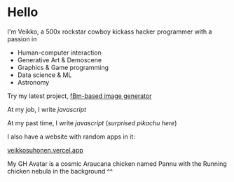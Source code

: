 # Hello

I'm Veikko, a 500x rockstar cowboy kickass hacker programmer with a passion in

- Human-computer interaction
- Generative Art & Demoscene
- Graphics & Game programming
- Data science & ML
- Astronomy

Try my latest project, [fBm-based image generator](https://fbmlab.vercel.app)

At my job, I write _javascript_

At my past time, I write _javascript_ (_surprised pikachu here_)

I also have a website with random apps in it:

[veikkosuhonen.vercel.app](https://veikkosuhonen.vercel.app/)

My GH Avatar is a cosmic Araucana chicken named Pannu with the Running chicken nebula in the background ^^
